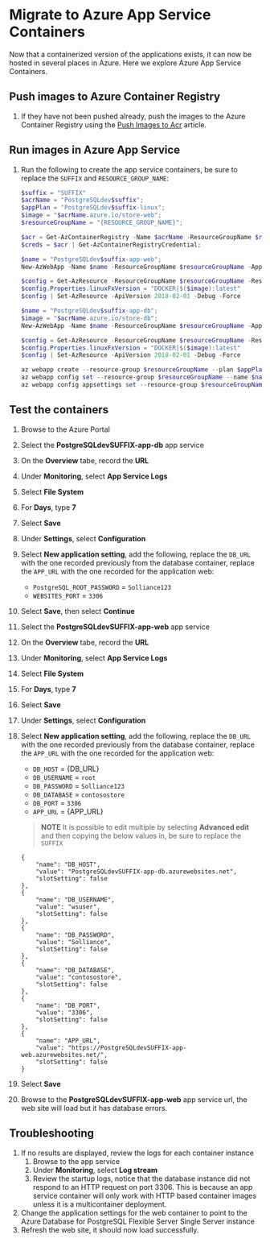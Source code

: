# Migrate to Azure App Service Containers

Now that a containerized version of the applications exists, it can now be hosted in several places in Azure. Here we explore Azure App Service Containers.

## Push images to Azure Container Registry

1. If they have not been pushed already, push the images to the Azure Container Registry using the [Push Images to Acr](./../Misc/01_PushImagesToAcr.md) article.

## Run images in Azure App Service

1. Run the following to create the app service containers, be sure to replace the `SUFFIX` and `RESOURCE_GROUP_NAME`:

    ```powershell
    $suffix = "SUFFIX"
    $acrName = "PostgreSQLdev$suffix";
    $appPlan = "PostgreSQLdev$suffix-linux";
    $image = "$acrName.azure.io/store-web";
    $resourceGroupName = "{RESOURCE_GROUP_NAME}";

    $acr = Get-AzContainerRegistry -Name $acrName -ResourceGroupName $resourceGroupName;
    $creds = $acr | Get-AzContainerRegistryCredential;

    $name = "PostgreSQLdev$suffix-app-web";
    New-AzWebApp -Name $name -ResourceGroupName $resourceGroupName -AppServicePlan $appPlan -ContainerImageName $image -ContainerRegistryUrl $acr.loginserver -ContainerRegistryUser $creds.username -ContainerRegistryPassword (ConvertTo-SecureString $creds.password -AsPlainText -Force) -Location $acr.location;

    $config = Get-AzResource -ResourceGroupName $resourceGroupName -ResourceType Microsoft.Web/sites/config -ResourceName $name -ApiVersion 2018-02-01
    $config.Properties.linuxFxVersion = "DOCKER|$($image):latest"
    $config | Set-AzResource -ApiVersion 2018-02-01 -Debug -Force

    $name = "PostgreSQLdev$suffix-app-db";
    $image = "$acrName.azure.io/store-db";
    New-AzWebApp -Name $name -ResourceGroupName $resourceGroupName -AppServicePlan $appPlan -ContainerImageName $image -ContainerRegistryUrl $acr.loginserver -ContainerRegistryUser $creds.username -ContainerRegistryPassword (ConvertTo-SecureString $creds.password -AsPlainText -Force) -Location $acr.location;

    $config = Get-AzResource -ResourceGroupName $resourceGroupName -ResourceType Microsoft.Web/sites/config -ResourceName $name -ApiVersion 2018-02-01
    $config.Properties.linuxFxVersion = "DOCKER|$($image):latest"
    $config | Set-AzResource -ApiVersion 2018-02-01 -Debug -Force

    az webapp create --resource-group $resourceGroupName --plan $appPlan --name $name --deployment-container-image-name $image
    az webapp config set --resource-group $resourceGroupName --name $name --linux-fx-version "DOCKER|$image:latest"
    az webapp config appsettings set --resource-group $resourceGroupName --name $name --settings WEBSITES_PORT=3306
    ```

## Test the containers

1. Browse to the Azure Portal
2. Select the **PostgreSQLdevSUFFIX-app-db** app service
3. On the **Overview** tabe, record the **URL**
4. Under **Monitoring**, select **App Service Logs**
5. Select **File System**
6. For **Days**, type **7**
7. Select **Save**
8. Under **Settings**, select **Configuration**
9. Select **New application setting**, add the following, replace the `DB_URL` with the one recorded previously from the database container, replace the `APP_URL` with the one  recorded for the application web:
     - `PostgreSQL_ROOT_PASSWORD` = `Solliance123`
     - `WEBSITES_PORT` = `3306`
10. Select **Save**, then select **Continue**
11. Select the **PostgreSQLdevSUFFIX-app-web** app service
12. On the **Overview** tabe, record the **URL**
13. Under **Monitoring**, select **App Service Logs**
14. Select **File System**
15. For **Days**, type **7**
16. Select **Save**
17. Under **Settings**, select **Configuration**
18. Select **New application setting**, add the following, replace the `DB_URL` with the one recorded previously from the database container, replace the `APP_URL` with the one recorded for the application web:
     - `DB_HOST` = {DB_URL}
     - `DB_USERNAME` = `root`
     - `DB_PASSWORD` = `Solliance123`
     - `DB_DATABASE` = `contosostore`
     - `DB_PORT` = `3306`
     - `APP_URL` = {APP_URL}

    > **NOTE** It is possible to edit multiple by selecting  **Advanced edit** and then copying the below values in, be sure to replace the `SUFFIX`

    ```text
    {
        "name": "DB_HOST",
        "value": "PostgreSQLdevSUFFIX-app-db.azurewebsites.net",
        "slotSetting": false
    },
    {
        "name": "DB_USERNAME",
        "value": "wsuser",
        "slotSetting": false
    },
    {
        "name": "DB_PASSWORD",
        "value": "Solliance",
        "slotSetting": false
    },
    {
        "name": "DB_DATABASE",
        "value": "contosostore",
        "slotSetting": false
    },
    {
        "name": "DB_PORT",
        "value": "3306",
        "slotSetting": false
    },
    {
        "name": "APP_URL",
        "value": "https://PostgreSQLdevSUFFIX-app-web.azurewebsites.net/",
        "slotSetting": false
    }
    ```

19.  Select **Save**
20.  Browse to the **PostgreSQLdevSUFFIX-app-web** app service url, the web site will load but it has database errors.

## Troubleshooting

1. If no results are displayed, review the logs for each container instance
   1. Browse to the app service
   2. Under **Monitoring**, select **Log stream**
   3. Review the startup logs, notice that the database instance did not respond to an HTTP request on port 3306.  This is because an app service container will only work with HTTP based container images unless it is a multicontainer deployment.
2. Change the application settings for the web container to point to the Azure Database for PostgreSQL Flexible Server Single Server instance
3. Refresh the web site, it should now load successfully.
